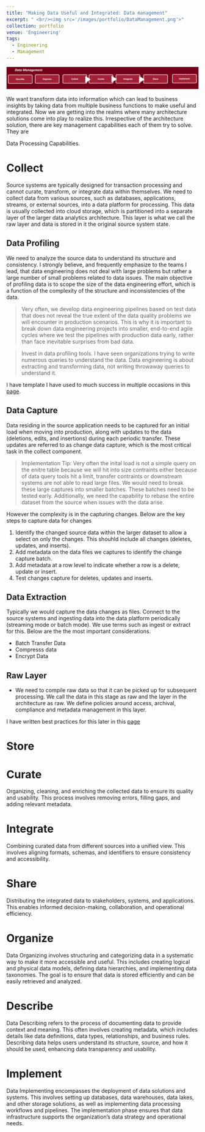 ```yaml
---
title: "Making Data Useful and Integrated: Data management"
excerpt: " <br/><img src='/images/portfolio/DataManagement.png'>"
collection: portfolio
venue: 'Engineering'
tags:
  - Engineering
  - Management
---
```

<img width="612" alt="image" src="/images/portfolio/DataManagement.png">

We want transform data into information which can lead to business insights by taking data from multiple business functions to make useful and integrated. 
Now we are getting into the realms where many architecture solutions come into play to realize this. Irrespective of the architecture solution, there are key management capabilities each of them try to solve. They are

Data Processing Capabilities.

# Collect
Source systems are typically designed for transaction processing and cannot curate, transform, or integrate data within themselves. We need to collect data from various sources, such as databases, applications, streams, or external sources, into a data platform for processing. This data is usually collected into cloud storage, which is partitioned into a separate layer of the larger data analytics architecture. This layer is what we call the raw layer and data is stored in it the original source system state.

## Data Profiling
We need to analyze the source data to understand its structure and consistency. I strongly believe, and frequently emphasize to the teams I lead, that data engineering does not deal with large problems but rather a large number of small problems related to data issues. The main objective of profiling data is to scope the size of the data engineering effort, which is a function of the complexity of the structure and inconsistencies of the data.

> Very often, we develop data engineering pipelines based on test data that does not reveal the true extent of the data quality problems we will encounter in production scenarios. This is why it is important to break down data engineering projects into smaller, end-to-end agile cycles where we test the pipelines with production data early, rather than face inevitable surprises from bad data.

> Invest in data profiling tools. I have seen organizations trying to write numerous queries to understand the data. Data engineering is about extracting and transforming data, not writing throwaway queries to understand it.

I have template I have used to much success in multiple occasions in this [page](https://nuneskris.github.io/publication/CollectDataProfiling).

## Data Capture
Data residing in the source application needs to be captured for an initial load when moving into production, along with updates to the data (deletions, edits, and insertions) during each periodic transfer. These updates are referred to as change data capture, which is the most critical task in the collect component.

> Implementation Tip: Very often the inital load is not a simple query on the enitre table because we will hit into size contraints either because of data query tools hit a limit, transfer contraints or downstream systems are not able to read large files. We would need to break these large captures into smaller batches. These batches need to be tested early. Additionally, we need the capability to rebase the entire dataset from the source when issues with the data arise.

However the complexity is in the capturing changes. Below are the key steps to capture data for changes

1. Identify the changed source data within the larger dataset to allow a select on only the changes. This shouhld include all changes (deletes, updates, and inserts).
2. Add metadata on the data files we captures to identify the change capture batch.
3. Add metadata at a row level to indicate whether a row is a delete, update or insert.
4. Test changes capture for deletes, updates and inserts.

## Data Extraction
Typically we would capture the data changes as files. Connect to the source systems and ingesting data into the data platform periodically (streaming mode or batch mode). We use terms such as ingest or extract for this. Below are the the most important considerations.
* Batch Transfer Data
* Compresss data
* Encrypt Data

## Raw Layer
* We need to compile raw data so that it can be picked up for subsequent processing. We call the data in this stage as raw and the layer in the architecture as raw. We define policies around access, archival, compliance and metadata management in this layer.

I have written best practices for this later in this [page](https://nuneskris.github.io/publication/CollectDataArchitecture)

# Store

# Curate
Organizing, cleaning, and enriching the collected data to ensure its quality and usability. 
This process involves removing errors, filling gaps, and adding relevant metadata.

# Integrate
Combining curated data from different sources into a unified view. 
This involves aligning formats, schemas, and identifiers to ensure consistency and accessibility.

# Share
Distributing the integrated data to stakeholders, systems, and applications. 
This enables informed decision-making, collaboration, and operational efficiency.

# Organize
Data Organizing involves structuring and categorizing data in a systematic way to make it more accessible and useful. 
This includes creating logical and physical data models, defining data hierarchies, and implementing data taxonomies. 
The goal is to ensure that data is stored efficiently and can be easily retrieved and analyzed.

# Describe
Data Describing refers to the process of documenting data to provide context and meaning. 
This often involves creating metadata, which includes details like data definitions, data types, relationships, and business rules. 
Describing data helps users understand its structure, source, and how it should be used, enhancing data transparency and usability.

# Implement
Data Implementing encompasses the deployment of data solutions and systems. 
This involves setting up databases, data warehouses, data lakes, and other storage solutions, as well as implementing data processing workflows and pipelines. 
The implementation phase ensures that data infrastructure supports the organization’s data strategy and operational needs. 
